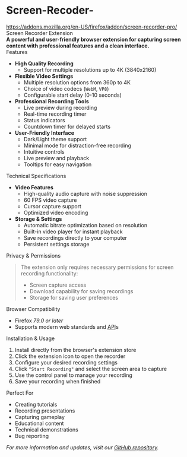 # Screen-Recoder-
https://addons.mozilla.org/en-US/firefox/addon/screen-recorder-pro/<br>
Screen Recorder Extension<br>
<strong>A powerful and user-friendly browser extension for capturing screen content with professional features and a clean interface.</strong><br>
Features
<ul>
<li><strong>High Quality Recording</strong>
<ul>
<li>Support for multiple resolutions up to 4K (3840x2160)</li>
</ul>
</li>
<li><strong>Flexible Video Settings</strong>
<ul>
<li>Multiple resolution options from 360p to 4K</li>
<li>Choice of video codecs (<code>WebM</code>, <code>VP8</code>)</li>
<li>Configurable start delay (0-10 seconds)</li>
</ul>
</li>
<li><strong>Professional Recording Tools</strong>
<ul>
<li>Live preview during recording</li>
<li>Real-time recording timer</li>
<li>Status indicators</li>
<li>Countdown timer for delayed starts</li>
</ul>
</li>
<li><strong>User-Friendly Interface</strong>
<ul>
<li>Dark/Light theme support</li>
<li>Minimal mode for distraction-free recording</li>
<li>Intuitive controls</li>
<li>Live preview and playback</li>
<li>Tooltips for easy navigation</li>
</ul>
</li>
</ul>
Technical Specifications
<ul>
<li><strong>Video Features</strong>
<ul>
<li>High-quality audio capture with noise suppression</li>
<li>60 FPS video capture</li>
<li>Cursor capture support</li>
<li>Optimized video encoding</li>
</ul>
</li>
<li><strong>Storage & Settings</strong>
<ul>
<li>Automatic bitrate optimization based on resolution</li>
<li>Built-in video player for instant playback</li>
<li>Save recordings directly to your computer</li>
<li>Persistent settings storage</li>
</ul>
</li>
</ul>
Privacy & Permissions
<blockquote>
The extension only requires necessary permissions for screen recording functionality:
<ul>
<li>Screen capture access</li>
<li>Download capability for saving recordings</li>
<li>Storage for saving user preferences</li>
</ul>
</blockquote>
Browser Compatibility
<ul>
<li>Firefox <em>79.0 or later</em></li>
<li>Supports modern web standards and <abbr title="Application Programming Interface">API</abbr>s</li>
</ul>
Installation & Usage
<ol>
<li>Install directly from the browser's extension store</li>
<li>Click the extension icon to open the recorder</li>
<li>Configure your desired recording settings</li>
<li>Click <code>"Start Recording"</code> and select the screen area to capture</li>
<li>Use the control panel to manage your recording</li>
<li>Save your recording when finished</li>
</ol>
Perfect For
<ul>
<li>Creating tutorials</li>
<li>Recording presentations</li>
<li>Capturing gameplay</li>
<li>Educational content</li>
<li>Technical demonstrations</li>
<li>Bug reporting</li>
</ul>
<em>For more information and updates, visit our <a href="https://github.com/ali00209/Screen-Recoder-">GitHub repository</a>.</em>
